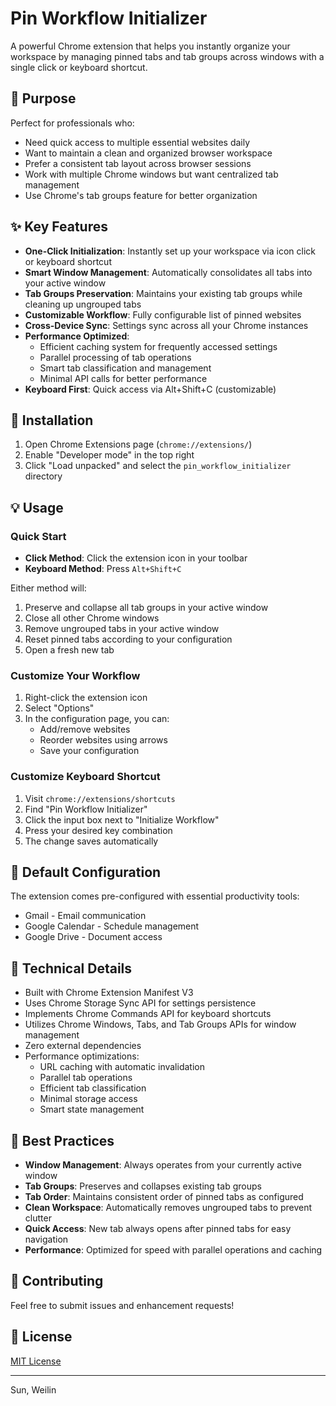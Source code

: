 # Pin Workflow Initializer

A powerful Chrome extension that helps you instantly organize your workspace by managing pinned tabs and tab groups across windows with a single click or keyboard shortcut.

## 🎯 Purpose

Perfect for professionals who:

- Need quick access to multiple essential websites daily
- Want to maintain a clean and organized browser workspace
- Prefer a consistent tab layout across browser sessions
- Work with multiple Chrome windows but want centralized tab management
- Use Chrome's tab groups feature for better organization

## ✨ Key Features

- **One-Click Initialization**: Instantly set up your workspace via icon click or keyboard shortcut
- **Smart Window Management**: Automatically consolidates all tabs into your active window
- **Tab Groups Preservation**: Maintains your existing tab groups while cleaning up ungrouped tabs
- **Customizable Workflow**: Fully configurable list of pinned websites
- **Cross-Device Sync**: Settings sync across all your Chrome instances
- **Performance Optimized**:
  - Efficient caching system for frequently accessed settings
  - Parallel processing of tab operations
  - Smart tab classification and management
  - Minimal API calls for better performance
- **Keyboard First**: Quick access via Alt+Shift+C (customizable)

## 🚀 Installation

1. Open Chrome Extensions page (`chrome://extensions/`)
2. Enable "Developer mode" in the top right
3. Click "Load unpacked" and select the `pin_workflow_initializer` directory

## 💡 Usage

### Quick Start

- **Click Method**: Click the extension icon in your toolbar
- **Keyboard Method**: Press `Alt+Shift+C`

Either method will:

1. Preserve and collapse all tab groups in your active window
2. Close all other Chrome windows
3. Remove ungrouped tabs in your active window
4. Reset pinned tabs according to your configuration
5. Open a fresh new tab

### Customize Your Workflow

1. Right-click the extension icon
2. Select "Options"
3. In the configuration page, you can:
   - Add/remove websites
   - Reorder websites using arrows
   - Save your configuration

### Customize Keyboard Shortcut

1. Visit `chrome://extensions/shortcuts`
2. Find "Pin Workflow Initializer"
3. Click the input box next to "Initialize Workflow"
4. Press your desired key combination
5. The change saves automatically

## 📌 Default Configuration

The extension comes pre-configured with essential productivity tools:

- Gmail - Email communication
- Google Calendar - Schedule management
- Google Drive - Document access

## 🔧 Technical Details

- Built with Chrome Extension Manifest V3
- Uses Chrome Storage Sync API for settings persistence
- Implements Chrome Commands API for keyboard shortcuts
- Utilizes Chrome Windows, Tabs, and Tab Groups APIs for window management
- Zero external dependencies
- Performance optimizations:
  - URL caching with automatic invalidation
  - Parallel tab operations
  - Efficient tab classification
  - Minimal storage access
  - Smart state management

## 💪 Best Practices

- **Window Management**: Always operates from your currently active window
- **Tab Groups**: Preserves and collapses existing tab groups
- **Tab Order**: Maintains consistent order of pinned tabs as configured
- **Clean Workspace**: Automatically removes ungrouped tabs to prevent clutter
- **Quick Access**: New tab always opens after pinned tabs for easy navigation
- **Performance**: Optimized for speed with parallel operations and caching

## 🤝 Contributing

Feel free to submit issues and enhancement requests!

## 📝 License

[MIT License](LICENSE)

---

Sun, Weilin

